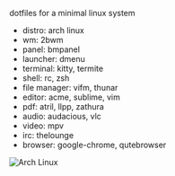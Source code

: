 dotfiles for a minimal linux system

- distro: arch linux
- wm: 2bwm
- panel: bmpanel
- launcher: dmenu
- terminal: kitty, termite
- shell: rc, zsh
- file manager: vifm, thunar
- editor: acme, sublime, vim
- pdf: atril, llpp, zathura
- audio: audacious, vlc
- video: mpv
- irc: thelounge
- browser: google-chrome, qutebrowser

![Arch Linux](/../screenshot/screenshot.png?raw=true "Arch Linux")
